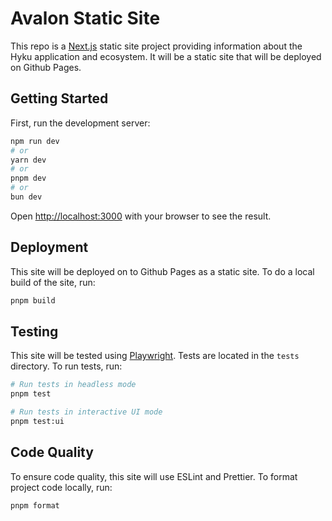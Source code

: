 # Avalon Static Site

This repo is a [Next.js](https://nextjs.org/) static site project providing information about the Hyku application and ecosystem. It will be a static site that will be deployed on Github Pages.

## Getting Started

First, run the development server:

```bash
npm run dev
# or
yarn dev
# or
pnpm dev
# or
bun dev
```

Open [http://localhost:3000](http://localhost:3000) with your browser to see the result.

## Deployment

This site will be deployed on to Github Pages as a static site. To do a local build of the site, run:

```bash
pnpm build
```

## Testing

This site will be tested using [Playwright](https://playwright.dev/docs). Tests are located in the `tests` directory. To run tests, run:

```bash
# Run tests in headless mode
pnpm test

# Run tests in interactive UI mode
pnpm test:ui
```

## Code Quality

To ensure code quality, this site will use ESLint and Prettier. To format project code locally, run:

```bash
pnpm format
```
